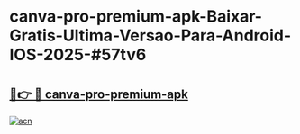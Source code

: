 # canva-pro-premium-apk-Baixar-Gratis-Ultima-Versao-Para-Android-IOS-2025-#57tv6

# <h2><a href="https://ainizakaria.my?title=canva-pro-premium-apk&ref=22M">🔗👉 🔴 canva-pro-premium-apk</a></h2>

[![acn](https://github.com/user-attachments/assets/0f9c940e-d8b0-45ae-aac7-cd30a18b3e1c)](https://ainizakaria.my?title=canva-pro-premium-apk&ref=22M)

